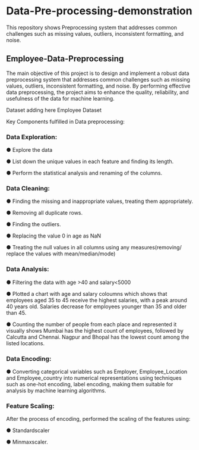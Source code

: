 # Data-Pre-processing-demonstration
This repository shows Preprocessing system that addresses common challenges such as missing values, outliers, inconsistent formatting, and noise.

## Employee-Data-Preprocessing
The main objective of this project is to design and implement a robust data preprocessing system that addresses common challenges such as missing values, outliers, inconsistent formatting, and noise. By performing effective data preprocessing, the project aims to enhance the quality, reliability, and usefulness of the data for machine learning.

Dataset adding here Employee Dataset

Key Components fulfilled in Data preprocessing:

### Data Exploration:
● Explore the data

● List down the unique values in each feature and finding its length.

● Perform the statistical analysis and renaming of the columns.

### Data Cleaning:
● Finding the missing and inappropriate values, treating them appropriately.

● Removing all duplicate rows.

● Finding the outliers.

● Replacing the value 0 in age as NaN

● Treating the null values in all columns using any measures(removing/ replace the values with mean/median/mode)

### Data Analysis:
● Filtering the data with age >40 and salary<5000

● Plotted a chart with age and salary coloumns which shows that employees aged 35 to 45 receive the highest salaries, with a peak around 40 years old. Salaries decrease for employees younger than 35 and older than 45.

● Counting the number of people from each place and represented it visually shows Mumbai has the highest count of employees, followed by Calcutta and Chennai. Nagpur and Bhopal has the lowest count among the listed locations.

### Data Encoding:
● Converting categorical variables such as Employer, Employee_Location and Employee_country into numerical representations using techniques such as one-hot encoding, label encoding, making them suitable for analysis by machine learning algorithms.

### Feature Scaling:
After the process of encoding, performed the scaling of the features using:

● Standardscaler  

● Minmaxscaler.
